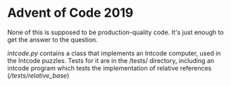 # Advent of Code 2019

None of this is supposed to be production-quality code. It's just enough to get the answer to the question.

_intcode.py_ contains a class that implements an Intcode computer, used in the Intcode puzzles. Tests for it are in the /tests/ directory, including an intcode program which tests the implementation of relative references (_/tests/relative_base_)

